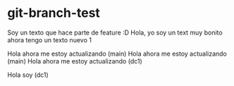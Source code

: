 # git-branch-test

Soy un texto que hace parte de feature :D
Hola, yo soy un text muy bonito
ahora tengo un texto nuevo 1

Hola ahora me estoy actualizando (main)
Hola ahora me estoy actualizando (main)
Hola ahora me estoy actualizando (dc1)

Hola soy (dc1)
